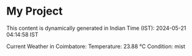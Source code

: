 # My Project

This content is dynamically generated in Indian Time (IST): 2024-05-21 04:14:58 IST


Current Weather in Coimbatore:
Temperature: 23.88 °C
Condition: mist
